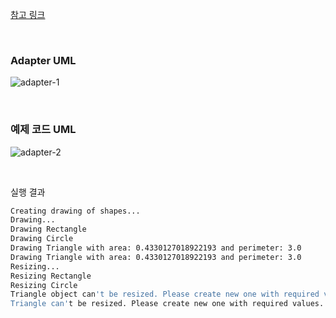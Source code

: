 
[참고 링크](https://dzone.com/articles/adapter-design-pattern-in-java)

<br/>

### Adapter UML
![adapter-1](https://user-images.githubusercontent.com/43839834/147262090-486d339a-9ab0-4441-913a-c812f84b1ca0.png)

<br/>

### 예제 코드 UML
![adapter-2](https://user-images.githubusercontent.com/43839834/147262101-2d14223e-93aa-4b47-8cae-5cbb3b8599dc.png)

<br/>

실행 결과

```bash
Creating drawing of shapes...
Drawing...
Drawing Rectangle
Drawing Circle
Drawing Triangle with area: 0.4330127018922193 and perimeter: 3.0
Drawing Triangle with area: 0.4330127018922193 and perimeter: 3.0
Resizing...
Resizing Rectangle
Resizing Circle
Triangle object can't be resized. Please create new one with required values.
Triangle can't be resized. Please create new one with required values.
```